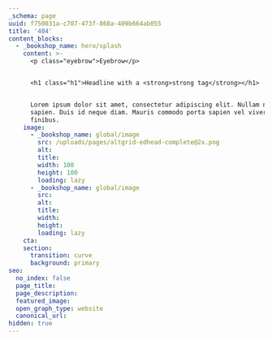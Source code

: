 ```yaml
---
_schema: page
uuid: f750031a-c707-473f-868a-409b664ab055
title: '404'
content_blocks:
  - _bookshop_name: hero/splash
    content: >-
      <p class="eyebrow">Eyebrow</p>


      <h1 class="h1">Headline with a <strong>strong tag</strong></h1>


      Lorem ipsum dolor sit amet, consectetur adipiscing elit. Nullam non tellus
      sapien. Duis id neque diam. Mauris commodo porta sapien vel viverra. Sed
      finibus.
    image:
      - _bookshop_name: global/image
        src: /uploads/pages/altgrid-edhead-complete@2x.png
        alt:
        title:
        width: 100
        height: 100
        loading: lazy
      - _bookshop_name: global/image
        src:
        alt:
        title:
        width:
        height:
        loading: lazy
    cta:
    section:
      transition: curve
      background: primary
seo:
  no_index: false
  page_title:
  page_description:
  featured_image:
  open_graph_type: website
  canonical_url:
hidden: true
---
```

